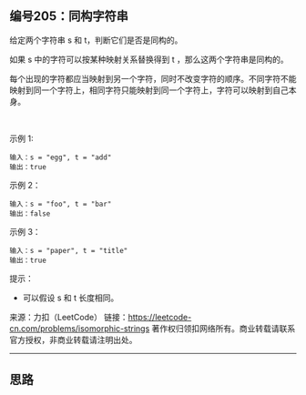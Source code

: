 ## 编号205：同构字符串

给定两个字符串 s 和 t，判断它们是否是同构的。

如果 s 中的字符可以按某种映射关系替换得到 t ，那么这两个字符串是同构的。

每个出现的字符都应当映射到另一个字符，同时不改变字符的顺序。不同字符不能映射到同一个字符上，相同字符只能映射到同一个字符上，字符可以映射到自己本身。

 

示例 1:
```
输入：s = "egg", t = "add"
输出：true
```
示例 2：
```
输入：s = "foo", t = "bar"
输出：false
```
示例 3：
```
输入：s = "paper", t = "title"
输出：true
```
提示：

* 可以假设 s 和 t 长度相同。

来源：力扣（LeetCode）
链接：https://leetcode-cn.com/problems/isomorphic-strings
著作权归领扣网络所有。商业转载请联系官方授权，非商业转载请注明出处。

---
## 思路

